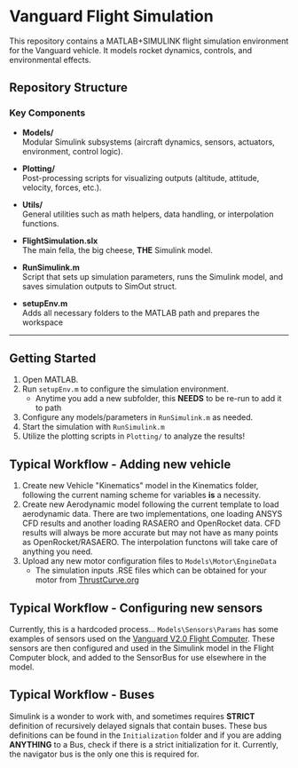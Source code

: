 # Vanguard Flight Simulation 

This repository contains a MATLAB+SIMULINK flight simulation environment
for the Vanguard vehicle. It models rocket dynamics, controls, and
environmental effects.

## Repository Structure
### Key Components

- **Models/**  
  Modular Simulink subsystems (aircraft dynamics, sensors, actuators, environment, control logic).  

- **Plotting/**  
  Post-processing scripts for visualizing outputs (altitude, attitude, velocity, forces, etc.).  

- **Utils/**  
  General utilities such as math helpers, data handling, or interpolation functions.  

- **FlightSimulation.slx**  
  The main fella, the big cheese, **THE** Simulink model.

- **RunSimulink.m**  
  Script that sets up simulation parameters, runs the Simulink model, and saves simulation outputs to SimOut struct.

- **setupEnv.m**  
  Adds all necessary folders to the MATLAB path and prepares the workspace
---

## Getting Started

1. Open MATLAB.
2. Run `setupEnv.m` to configure the simulation environment.
    - Anytime you add a new subfolder, this **NEEDS** to be re-run to add 
      it to path
3. Configure any models/parameters in `RunSimulink.m` as needed.
4. Start the simulation with `RunSimulink.m`
5. Utilize the plotting scripts in `Plotting/` to analyze the results!

## Typical Workflow - Adding new vehicle
1. Create new Vehicle "Kinematics" model in the Kinematics folder, following
    the current naming scheme for variables **is** a necessity.
2. Create new Aerodynamic model following the current template to load 
    aerodynamic data. There are two implementations, one loading ANSYS CFD results
    and another loading RASAERO and OpenRocket data. CFD results will always
    be more accurate but may not have as many points as OpenRocket/RASAERO.
    The interpolation functons will take care of anything you need.
3. Upload any new motor configuration files to `Models\Motor\EngineData`
    - The simulation inputs .RSE files which can be obtained for your motor
    from [ThrustCurve.org](https://www.ThrustCurve.org)

## Typical Workflow - Configuring new sensors
Currently, this is a hardcoded process... `Models\Sensors\Params` has some
examples of sensors used on the 
[Vanguard V2.0 Flight Computer](https://github.com/Frostydev-Avionics/Vanguard-PCB).
These sensors are then configured and used in the Simulink model in the
Flight Computer block, and added to the SensorBus for use elsewhere
in the model.

## Typical Workflow - Buses
Simulink is a wonder to work with, and sometimes requires **STRICT** definition
of recursively delayed signals that contain buses. These bus definitions
can be found in the `Initialization` folder and if you are adding **ANYTHING**
to a Bus, check if there is a strict initialization for it. Currently,
the navigator bus is the only one this is required for.
